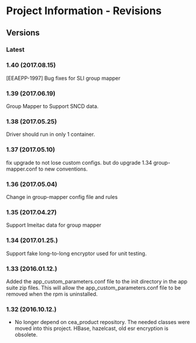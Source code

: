 # Project Information - Revisions

## Versions

### **Latest**

### **1.40 (2017.08.15)**
[EEAEPP-1997] Bug fixes for SLI group mapper

### **1.39 (2017.06.19)**
Group Mapper to Support SNCD data.

### **1.38 (2017.05.25)**
Driver should run in only 1 container.

### **1.37 (2017.05.10)**
fix upgrade to not lose custom configs.
but do upgrade 1.34 group-mapper.conf
to new conventions.

### **1.36 (2017.05.04)**
Change in group-mapper config file and rules

### **1.35 (2017.04.27)**
Support Imeitac data for group mapper

### **1.34 (2017.01.25.)**
Support fake long-to-long encryptor used for unit testing.

### **1.33 (2016.01.12.)**
Added the app_custom_parameters.conf file to the init directory in the app suite zip files.
This will allow the app_custom_parameters.conf file to be removed when the rpm is uninstalled.

### **1.32 (2016.10.12.)**
* No longer depend on cea_product repository.
  The needed classes were moved into this project.
  HBase, hazelcast, old esr encryption is obsolete.